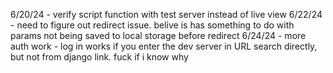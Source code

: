 6/20/24 - verify script function with test server instead of live view
6/22/24 - need to figure out redirect issue. belive is has something to do with params not being saved to local storage before redirect
6/24/24 - more auth work - log in works if you enter the dev server in URL search directly, but not from django link. fuck if i know why